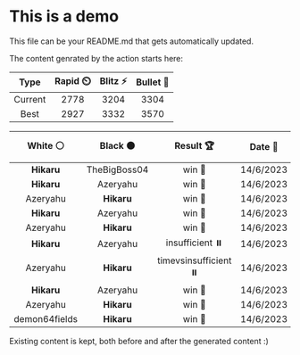 # This is a demo

This file can be your README.md that gets automatically updated.

The content genrated by the action starts here:

<!--START_SECTION:chessStats-->
<!-- Automatically generated with https://github.com/Balastrong/chess-stats-action -->

| Type | Rapid ⏲️ | Blitz ⚡ | Bullet 🔫 |
|:---:|:---:|:---:|:---:|
| Current | 2778 | 3204 | 3304 |
| Best | 2927 | 3332 | 3570 |

| White ⚪ | Black ⚫ | Result 🏆 | Date 📅 | Position 🗺️ | Type 🕕 |
|:---:|:---:|:---:|:---:|:---:|:---:|
| **Hikaru** | TheBigBoss04 | win 🥇 | 14/6/2023 | <a href="http://www.ee.unb.ca/cgi-bin/tervo/fen.pl?select=3K4/k7/3R4/2r5/4B3/8/8/8 b - -">Link</a> | Blitz |
| **Hikaru** | Azeryahu | win 🥇 | 14/6/2023 | <a href="http://www.ee.unb.ca/cgi-bin/tervo/fen.pl?select=8/B5p1/6Kp/k4P2/6P1/7P/8/8 b - -">Link</a> | Blitz |
| Azeryahu | **Hikaru** | win 🥇 | 14/6/2023 | <a href="http://www.ee.unb.ca/cgi-bin/tervo/fen.pl?select=3r2k1/3q1p1p/1p4p1/p1p2P2/1nQb4/3PB3/5P1P/2RR2K1 w - -">Link</a> | Blitz |
| **Hikaru** | Azeryahu | win 🥇 | 14/6/2023 | <a href="http://www.ee.unb.ca/cgi-bin/tervo/fen.pl?select=2r1r3/pp1b2kp/1qnb2p1/8/2P1N3/P4NP1/1P2RPP1/1Q1R2K1 b - -">Link</a> | Blitz |
| Azeryahu | **Hikaru** | win 🥇 | 14/6/2023 | <a href="http://www.ee.unb.ca/cgi-bin/tervo/fen.pl?select=r4rk1/p6p/1pp1KppP/2b2bN1/5B2/1BP5/PP3PP1/R6R w - -">Link</a> | Blitz |
| **Hikaru** | Azeryahu | insufficient ⏸️ | 14/6/2023 | <a href="http://www.ee.unb.ca/cgi-bin/tervo/fen.pl?select=8/8/7N/3n4/5k2/8/3K4/8 b - -">Link</a> | Blitz |
| Azeryahu | **Hikaru** | timevsinsufficient ⏸️ | 14/6/2023 | <a href="http://www.ee.unb.ca/cgi-bin/tervo/fen.pl?select=8/8/3K4/2Q5/8/5k2/8/8 w - -">Link</a> | Blitz |
| **Hikaru** | Azeryahu | win 🥇 | 14/6/2023 | <a href="http://www.ee.unb.ca/cgi-bin/tervo/fen.pl?select=8/1p3k2/p1p4R/Pb5P/1P5N/8/3K4/8 b - -">Link</a> | Blitz |
| Azeryahu | **Hikaru** | win 🥇 | 14/6/2023 | <a href="http://www.ee.unb.ca/cgi-bin/tervo/fen.pl?select=8/8/1PR5/1r4pk/7p/7K/8/8 b - -">Link</a> | Blitz |
| demon64fields | **Hikaru** | win 🥇 | 14/6/2023 | <a href="http://www.ee.unb.ca/cgi-bin/tervo/fen.pl?select=8/Q1p1k3/r2bp2p/1q1p1p1P/3P1Pp1/1P1P2P1/PK1B4/7R w - -">Link</a> | Blitz |

<!--END_SECTION:chessStats-->

Existing content is kept, both before and after the generated content :)
